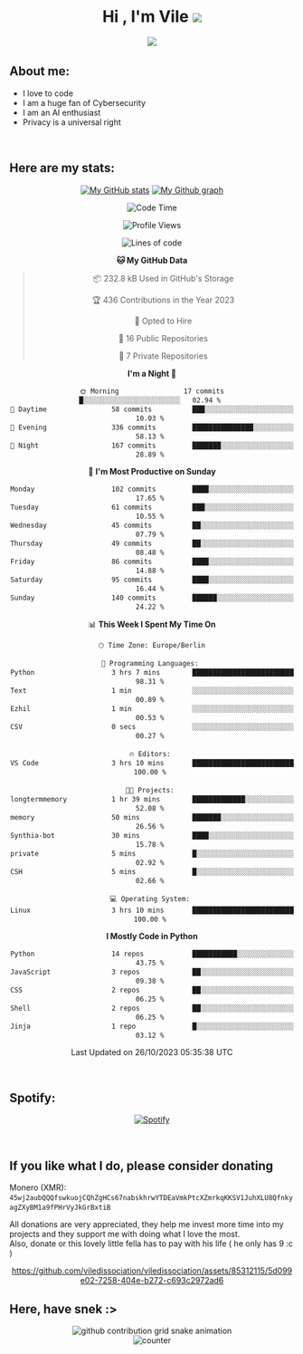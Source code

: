 <h1 align="center">Hi , I'm Vile <img src="https://media.giphy.com/media/hvRJCLFzcasrR4ia7z/giphy.gif" width="35"></h1>
<p align="center">
  <a href="https://github.com/viledissociation"><img src="https://readme-typing-svg.demolab.com?font=Roboto+Mono&weight=300&size=28&duration=4000&pause=100&color=C109F7&center=true&vCenter=true&width=580&height=127&lines=I'm+a+programmer;I'm+an+AI+enthusiast;I'm+a+big+fan+of+Neural+Networks;I'm+interested+in+Computer+Science;I+love+Cybersecurity;By+the+way+I+use+Arch+%F0%9F%92%80"></a>
</p>

## About me:

- I love to code
- I am a huge fan of Cybersecurity
- I am an AI enthusiast
- Privacy is a universal right

<br>

## Here are my stats:

<div align="center">
    
 [![My GitHub stats](https://github-readme-stats.vercel.app/api?username=viledissociation&count_private=true&show_icons=true&theme=radical)](https://github.com/viledissociation)
 [![My Github graph](http://github-profile-summary-cards.vercel.app/api/cards/profile-details?username=viledissociation&theme=radical)](https://github.com/viledissociation)

<!--START_SECTION:waka-->
![Code Time](http://img.shields.io/badge/Code%20Time-157%20hrs%2023%20mins-blue)

![Profile Views](http://img.shields.io/badge/Profile%20Views-0-blue)

![Lines of code](https://img.shields.io/badge/From%20Hello%20World%20I%27ve%20Written-41.8%20thousand%20lines%20of%20code-blue)

**🐱 My GitHub Data** 

> 📦 232.8 kB Used in GitHub's Storage 
 > 
> 🏆 436 Contributions in the Year 2023
 > 
> 💼 Opted to Hire
 > 
> 📜 16 Public Repositories 
 > 
> 🔑 7 Private Repositories 
 > 
**I'm a Night 🦉** 

```text
🌞 Morning                17 commits          █░░░░░░░░░░░░░░░░░░░░░░░░   02.94 % 
🌆 Daytime                58 commits          ███░░░░░░░░░░░░░░░░░░░░░░   10.03 % 
🌃 Evening                336 commits         ███████████████░░░░░░░░░░   58.13 % 
🌙 Night                  167 commits         ███████░░░░░░░░░░░░░░░░░░   28.89 % 
```
📅 **I'm Most Productive on Sunday** 

```text
Monday                   102 commits         ████░░░░░░░░░░░░░░░░░░░░░   17.65 % 
Tuesday                  61 commits          ███░░░░░░░░░░░░░░░░░░░░░░   10.55 % 
Wednesday                45 commits          ██░░░░░░░░░░░░░░░░░░░░░░░   07.79 % 
Thursday                 49 commits          ██░░░░░░░░░░░░░░░░░░░░░░░   08.48 % 
Friday                   86 commits          ████░░░░░░░░░░░░░░░░░░░░░   14.88 % 
Saturday                 95 commits          ████░░░░░░░░░░░░░░░░░░░░░   16.44 % 
Sunday                   140 commits         ██████░░░░░░░░░░░░░░░░░░░   24.22 % 
```


📊 **This Week I Spent My Time On** 

```text
🕑︎ Time Zone: Europe/Berlin

💬 Programming Languages: 
Python                   3 hrs 7 mins        █████████████████████████   98.31 % 
Text                     1 min               ░░░░░░░░░░░░░░░░░░░░░░░░░   00.89 % 
Ezhil                    1 min               ░░░░░░░░░░░░░░░░░░░░░░░░░   00.53 % 
CSV                      0 secs              ░░░░░░░░░░░░░░░░░░░░░░░░░   00.27 % 

🔥 Editors: 
VS Code                  3 hrs 10 mins       █████████████████████████   100.00 % 

🐱‍💻 Projects: 
longtermmemory           1 hr 39 mins        █████████████░░░░░░░░░░░░   52.08 % 
memory                   50 mins             ███████░░░░░░░░░░░░░░░░░░   26.56 % 
Synthia-bot              30 mins             ████░░░░░░░░░░░░░░░░░░░░░   15.78 % 
private                  5 mins              █░░░░░░░░░░░░░░░░░░░░░░░░   02.92 % 
CSH                      5 mins              █░░░░░░░░░░░░░░░░░░░░░░░░   02.66 % 

💻 Operating System: 
Linux                    3 hrs 10 mins       █████████████████████████   100.00 % 
```

**I Mostly Code in Python** 

```text
Python                   14 repos            ███████████░░░░░░░░░░░░░░   43.75 % 
JavaScript               3 repos             ██░░░░░░░░░░░░░░░░░░░░░░░   09.38 % 
CSS                      2 repos             ██░░░░░░░░░░░░░░░░░░░░░░░   06.25 % 
Shell                    2 repos             ██░░░░░░░░░░░░░░░░░░░░░░░   06.25 % 
Jinja                    1 repo              █░░░░░░░░░░░░░░░░░░░░░░░░   03.12 % 
```




 Last Updated on 26/10/2023 05:35:38 UTC
<!--END_SECTION:waka-->
</div>
<br>

## Spotify:

<div align="center">

[![Spotify](https://whois-hoeless.vercel.app/api/spotify?background_color=0d1117&border_color=090d13)](https://open.spotify.com/user/heanchenhorst)
</div>

<br>

## If you like what I do, please consider donating

Monero (XMR): ```45wj2aubQQQfswkuojCQhZgHCs67nabskhrwYTDEaVmkPtcXZmrkqKKSV1JuhXLU8QfnkyagZXyBM1a9fPHrVyJkGrBxtiB```

All donations are very appreciated, they help me invest more time into my projects and they support me with doing what I love the most.  
Also, donate or this lovely little fella has to pay with his life (  he only has 9 :c  )

<div align="center">


https://github.com/viledissociation/viledissociation/assets/85312115/5d099e02-7258-404e-b272-c693c2972ad6


</div>

## Here, have snek :>
<div align="center">
<picture>
  <source media="(prefers-color-scheme: dark)" srcset="https://raw.githubusercontent.com/viledissociation/viledissociation/output/github-contribution-grid-snake-dark.svg">
  <source media="(prefers-color-scheme: light)" srcset="https://raw.githubusercontent.com/viledissociation/viledissociation/output/github-contribution-grid-snake.svg">
  <img alt="github contribution grid snake animation" src="https://raw.githubusercontent.com/viledissociation/viledissociation/output/github-contribution-grid-snake.svg">
</div>

<div align="center">
  <img src="https://moe-counter.glitch.me/get/@hoeless_count?theme=rule34" alt="counter" />
</div>
